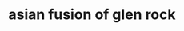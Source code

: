 ---
layout: place
title: "asian fusion of glen rock"
permalink: /new-jersey/glen-rock/asian-fusion-of-glen-rock.html
stateAbbr: NJ
stateName: New Jersey
cityName: Glen Rock
seo:
  name: "asian fusion of glen rock"
  type: Restaurant
  links: null
description: "asian fusion of glen rock serves delicious sushi in Glen Rock, New Jersey. Try fresh Japanese dishes for a great dining experience. "
place_id: ChIJ4fxDNDb7wokR7KPsI9xGWyo
photos:
  - name: >-
      places/ChIJ4fxDNDb7wokR7KPsI9xGWyo/photos/AeeoHcKUrJBj-uiqvqwxzgjB5Uj7H4qwJpsLC4qnJ_3wqr3tA-ZOx8cMYG8DQlDSeaxHLcX1ePPtUbIXeKqvTqclfD8GSZuPFOmoe-O0Fkb0z3_twHgnw8tHaY3yoTwQMddEbEPSyfPKl0dDdU0PClbcf8tv14XBpsjADnRvW0iRs5FgDzwzTrXML6dLZEMlrQC6yWRw62VmA_ovLwc6dXCgtUS2xX6JxDtYT1VNcyYDnKgcVehWTovNgxUF8EpRpbv0M2Ba-bgVP8-cH9pgOGqfRosroLB9p3RwNl6Yf0mKj4P18iymKykKaD7C8n0_x0V8PekLE6POp6MCY8FbvSXZlzC_MwhwMzSXLKowv7q-BcWgPF4qoyUG0EN4ds6ar0_u98s40YHFWaIHP8EdBUv-SsBu0TdKJVhxo0nUszAlAaJUYAo
    widthPx: 1779
    heightPx: 2393
    authorAttributions:
      - displayName: Amanda Barry
        uri: https://maps.google.com/maps/contrib/105630841732895990993
        photoUri: >-
          https://lh3.googleusercontent.com/a-/ALV-UjWeS-iFRKsInkSEsB2OLB1gCg65ZNv569b9KS9q6c7t1mqmCGA=s100-p-k-no-mo
    flagContentUri: >-
      https://www.google.com/local/imagery/report/?cb_client=maps_api_places.places_api&image_key=!1e10!2sCIHM0ogKEICAgIDhoJeBoQE&hl=en-US
    googleMapsUri: >-
      https://www.google.com/maps/place//data=!3m4!1e2!3m2!1sCIHM0ogKEICAgIDhoJeBoQE!2e10!4m2!3m1!1s0x89c2fb363443fce1:0x2a5b46dc23eca3ec
  - name: >-
      places/ChIJ4fxDNDb7wokR7KPsI9xGWyo/photos/AeeoHcI-xyc-EAxOxQgX3eok0DHuMAlukO-0jRNNUEZdcCHgrU2ju4gGyVB_uTWki99wkLPGV_TCz4RCdV4lvfW6MXEB9rvfWIsTO38NSMPVP5fWLWru9YKnFpBh1AnlrnrAgdAc5kAK4qOLAH3vmkSC77_z30w06QmnG0W-WEzkGc7lgfd5wZEWHg8uZHb7FkDXRj4fv4lyFvnfjtc5qAdBXg8VF8g3TXT54SsXnvA-TR36TvQK4ufgA8zr4sTDr5M8tMu9qULhGLi0VXcYHDAXpOnzVmBdLvrkzowj5D4lQ_hF3w
    widthPx: 1284
    heightPx: 1338
    authorAttributions:
      - displayName: asian fusion of glen rock
        uri: https://maps.google.com/maps/contrib/111941657737046402400
        photoUri: >-
          https://lh3.googleusercontent.com/a/ACg8ocKb9ml5B-qjwqEDU62JOeBT79EDAvQOInL_le0VwTuxP7k7MQ=s100-p-k-no-mo
    flagContentUri: >-
      https://www.google.com/local/imagery/report/?cb_client=maps_api_places.places_api&image_key=!1e10!2sAF1QipPCx2Yv-cQgiuMNkkQvnnwj8rMI3R4sfsOBCFS3&hl=en-US
    googleMapsUri: >-
      https://www.google.com/maps/place//data=!3m4!1e2!3m2!1sAF1QipPCx2Yv-cQgiuMNkkQvnnwj8rMI3R4sfsOBCFS3!2e10!4m2!3m1!1s0x89c2fb363443fce1:0x2a5b46dc23eca3ec
  - name: >-
      places/ChIJ4fxDNDb7wokR7KPsI9xGWyo/photos/AeeoHcKaYhS42K59tkCci_88nXa08tp7SkGoNp9k673N5HyW9QN6KmHs1GvnpBxXEEOHaSKJvxzIyP6X7kutM747ovDTYWL00KDhZadK790JRh2I1KCOo2jLX7OOZn60bvxyaQ3A_M36iyTVqQBqPPRkOxZqRLmAjbwkJfg2mJSKUeU7n_AtFnBWkLOg9f-kS2J3MF9q9aelPCCv-Xv-Lipo4_PR0aaXMABGNwEZwUZNykYAXo7AtMecQqdNVWuYwHHYxtuLh7Wl9nfWaH_pv_Q50kM_0EPEMyH1jRdEjJck-NFIuRVBuGK8kbxYKuZHuF89ZqaDyt09XkX1EP_opXeXE0l_X3UnmaNGwavr0S0Hv31Dp6Sme9ETHdbPXlJqS7MscgMQjI9Lx2lOtMNz2NtE4Pp3jHhC35ME7t479spKkdh-1S-J
    widthPx: 3024
    heightPx: 4032
    authorAttributions:
      - displayName: leah dave
        uri: https://maps.google.com/maps/contrib/103826626756725444409
        photoUri: >-
          https://lh3.googleusercontent.com/a-/ALV-UjV7tyUf7XhIwocWUtWnAs_LAXiVKLfFc_WdZxiPNS5JJvHxvlleIA=s100-p-k-no-mo
    flagContentUri: >-
      https://www.google.com/local/imagery/report/?cb_client=maps_api_places.places_api&image_key=!1e10!2sCIHM0ogKEICAgIC24vXl5gE&hl=en-US
    googleMapsUri: >-
      https://www.google.com/maps/place//data=!3m4!1e2!3m2!1sCIHM0ogKEICAgIC24vXl5gE!2e10!4m2!3m1!1s0x89c2fb363443fce1:0x2a5b46dc23eca3ec
  - name: >-
      places/ChIJ4fxDNDb7wokR7KPsI9xGWyo/photos/AeeoHcLcJMksaGASmCZD1PO6_XkvG2Psv8hbXufMMzDqZXlykDkdXAGRLDSAQmUoD7zUyGj31NQJnerk3OJ9LWxO5ITqWFGdtN5Y3k_C1ktPy46HLaitBDjco10hyytcDYMUWE03_83dx4eGReSJBN3LhsA6uQkaXuz1DETeNRqI_0kjJyqGabslPmzI3ymnd3Itt_mAi65fPUDtvDGCfUrzYXCHF4q_HUuSrakedCRaToIZ7JvUQJILsc2B3e97ae5Hj25UIQtIM0J3ZFrlTv_NTCtzr-DOAoNudBBKuVPtSvJ-Q2eROv1lbgp-VX0zhfoK0hXZOc3_bGOwbV23UJaNWFbP0qBgD75ujRBrA7zbZxm19XsOiIhywQxAOywpqOVT0Pp8qefBaFffevwBQgcLm6_gF6wJFhOpdFOSRPES5IjuXA
    widthPx: 3024
    heightPx: 4032
    authorAttributions:
      - displayName: M Asim Qamar (Asim)
        uri: https://maps.google.com/maps/contrib/113503407833388860671
        photoUri: >-
          https://lh3.googleusercontent.com/a-/ALV-UjU-Y3k2-WrNZGuV4KwZBqhxgh1bKRxiTFllGznk0YjoDNDkTzF_=s100-p-k-no-mo
    flagContentUri: >-
      https://www.google.com/local/imagery/report/?cb_client=maps_api_places.places_api&image_key=!1e10!2sCIHM0ogKEICAgICe8aOLNA&hl=en-US
    googleMapsUri: >-
      https://www.google.com/maps/place//data=!3m4!1e2!3m2!1sCIHM0ogKEICAgICe8aOLNA!2e10!4m2!3m1!1s0x89c2fb363443fce1:0x2a5b46dc23eca3ec
  - name: >-
      places/ChIJ4fxDNDb7wokR7KPsI9xGWyo/photos/AeeoHcIGuiy3E-bsVBBetWTS4G2x5hCgOJMb6zckn7xM-ddyixSVX8BHQAQ9x6_QzxnLpNNLnAdc1wbxim-bGx0O30DilmCVuThybIOVG-twESnGOnQez0sZfMPlYBngDk8SlU7yLzdSADrrKV4ZfDAjNMARCITBBUWZHyxP87mhMRhX5JvQbTWZtiN5Nk2B1HEb0NK0VhXlGyfzNw_EI_FcSfs75SftfAH3KpdiVdFek4m98TkTP_Yutc72qNCQAKGXuqFiEZ5fTTUP2ImMWCjQb1AXDZhhrc_LygR51jEm1WJii3KjDSMS4TlanRyBagWg5qJngFkzFUP7lsz6MRNU8mqfZKaofZEUJIdh45NvYgd0dkyKcqa6_iRWQMYHvSiorRxd8SajZObYrEeN-oiprYutNPPjFsOIduBUyh-cm0j76JE
    widthPx: 3024
    heightPx: 4032
    authorAttributions:
      - displayName: Joseph Remuszka
        uri: https://maps.google.com/maps/contrib/109555362520702018151
        photoUri: >-
          https://lh3.googleusercontent.com/a/ACg8ocLZOeU0QZoamnLx9yfsSSs0yKTbuMunDe9L59dH4kLNJh65fg=s100-p-k-no-mo
    flagContentUri: >-
      https://www.google.com/local/imagery/report/?cb_client=maps_api_places.places_api&image_key=!1e10!2sCIHM0ogKEICAgICegJbQwQE&hl=en-US
    googleMapsUri: >-
      https://www.google.com/maps/place//data=!3m4!1e2!3m2!1sCIHM0ogKEICAgICegJbQwQE!2e10!4m2!3m1!1s0x89c2fb363443fce1:0x2a5b46dc23eca3ec
  - name: >-
      places/ChIJ4fxDNDb7wokR7KPsI9xGWyo/photos/AeeoHcKBtvzQk5SM_0i3wCNPQJ-kVwlZ-R1gCy2nc4_9geshW7S8-B8rzNgDNmKL-v7f8kjcaSwUFs0Z9aFm2WicQW0CjdSSK57hAFuVqCdh1xshO1j-oQiZ1s-_Jpi7OzsEbeBrMqjNHImsVXsJVsj4ZLSUsL0CBobGMqiA7AAfLGyHvua92tj7ODAayY2dWD0aRuNxxfFicBXdwa57YOnpULKEBJhBH7pHSkCzNoJsB_VYCbpJu4Jr0LOFXbQSxJPSAzJT2pphNeIJN4w7aYvSfNi3nCLMQF-h_mbhFVy7t25OAMlabhJ7LMek0_cXH9Ol0ZY8P8AAm3MIhWD2-Cz2OcP8pxozQ5CSCqVa2RNy64etjO9A7ToZpcWEgntNmFjNJnqjM3zXvMjkWpEWKvCf9U16VIbvGI1Q97i819H2gOJ7xA
    widthPx: 3000
    heightPx: 4000
    authorAttributions:
      - displayName: Jersey Butterfly
        uri: https://maps.google.com/maps/contrib/115084556486674343163
        photoUri: >-
          https://lh3.googleusercontent.com/a-/ALV-UjXtudNh8y2wt3OaSJGGQG7kkHMIsGbqvQsdlEwnBJEs0H7G2Tqm=s100-p-k-no-mo
    flagContentUri: >-
      https://www.google.com/local/imagery/report/?cb_client=maps_api_places.places_api&image_key=!1e10!2sCIHM0ogKEICAgICx5JyBIA&hl=en-US
    googleMapsUri: >-
      https://www.google.com/maps/place//data=!3m4!1e2!3m2!1sCIHM0ogKEICAgICx5JyBIA!2e10!4m2!3m1!1s0x89c2fb363443fce1:0x2a5b46dc23eca3ec
  - name: >-
      places/ChIJ4fxDNDb7wokR7KPsI9xGWyo/photos/AeeoHcLxcx8aveqSZxrawMKD42rD4RlxZ3sB2m-e4rmRU0dNGqv03yIgS4-PDGufY_idIGX3L5PjCndGDxy8tMtJQdyGzKq3WB7AjGO10fHV8wi3btGpPh0mRikfhxCVorn4EIsKHxmFYG5gzIlhRflvUm4TremFnqbBJEEoUnK24BnYVoFm_vT8McY9KT6maSvjqO0nLZpaa1KQfzOBElvIoHjT3EtBJAaPwBem2zXxLVbvqIg-61PS30QF0h2g4GJM_w5KIJf5dEhjGWzRXHQN9i29f5q89k9rd5UA937j3T_csb0p9fBH1-lfar_W5AZfHC50fBJRge27Bf_y0coZ0hDKRyp5t78Io6qXId8zhekPriSUivA805Oj17l9vWOCVjrpPxdVJyShOcixKrRt3FHVfJODu2KEM1Bzk61ehBI
    widthPx: 4032
    heightPx: 3024
    authorAttributions:
      - displayName: Tyler Albies
        uri: https://maps.google.com/maps/contrib/111525920955994406987
        photoUri: >-
          https://lh3.googleusercontent.com/a-/ALV-UjXR325aRpOayL1Kth5BcERFZQxLSpqtS2Ij8HstHgAOVCxnhufW=s100-p-k-no-mo
    flagContentUri: >-
      https://www.google.com/local/imagery/report/?cb_client=maps_api_places.places_api&image_key=!1e10!2sCIHM0ogKEICAgIDusIiROg&hl=en-US
    googleMapsUri: >-
      https://www.google.com/maps/place//data=!3m4!1e2!3m2!1sCIHM0ogKEICAgIDusIiROg!2e10!4m2!3m1!1s0x89c2fb363443fce1:0x2a5b46dc23eca3ec
  - name: >-
      places/ChIJ4fxDNDb7wokR7KPsI9xGWyo/photos/AeeoHcLr5_TVACo9urgZwEdrVeWA6GXlvdIziw8g7SNQ-gY-I0VUimfl8IgJSlyypvoSROcexrmLhKjcN1avpYX_g87RG_e2x9p7aoIMasw5NzqDLI6MB_Jrfo9YEEZc_X-CqSajqDvUDIA766jTTOwKujKetKr8yVLPqn6zCMcrkt9ujQ-SKIamy8qUUl7KcmRRw57WoZlqoqojQKQZlkVYKAtcpJg2GlWkC0Lcv_E-m5xm2jhuJqK7iYF1qo9MnIsraq9olBb0949JUHxAK3sayQnIIKJfXyPQUC1Z_qwjEfLB67a8DJu9Eh14vlaNi3EbeUPrFgTUDDJ-ysDqEstCSa-c1ejsCuqD8WyzoUvrAblzwd3pm_UldUCQugusY4vkvIL_p0ZPgc-vmnZ3csoRujC5pooZMqfDzbSIjl8wIV5lpVXg
    widthPx: 3024
    heightPx: 4032
    authorAttributions:
      - displayName: M Asim Qamar (Asim)
        uri: https://maps.google.com/maps/contrib/113503407833388860671
        photoUri: >-
          https://lh3.googleusercontent.com/a-/ALV-UjU-Y3k2-WrNZGuV4KwZBqhxgh1bKRxiTFllGznk0YjoDNDkTzF_=s100-p-k-no-mo
    flagContentUri: >-
      https://www.google.com/local/imagery/report/?cb_client=maps_api_places.places_api&image_key=!1e10!2sCIHM0ogKEICAgICe8aOL9AE&hl=en-US
    googleMapsUri: >-
      https://www.google.com/maps/place//data=!3m4!1e2!3m2!1sCIHM0ogKEICAgICe8aOL9AE!2e10!4m2!3m1!1s0x89c2fb363443fce1:0x2a5b46dc23eca3ec
  - name: >-
      places/ChIJ4fxDNDb7wokR7KPsI9xGWyo/photos/AeeoHcIcsiWHUsfmEVgxu-I59sY-1nELdmJgaqwFJ_XD1t6Bp2Whw-kNFqvZ9ESvKSgw4nrM77RgsuntVRmuiW8HqlCVe8NUxkbJxW2H_zSXsMks6UNF8lxzlhVdoYa_uq8AOUeyc18t7q9eMcHphYtleAVKQofRMhJjcV5PMsQLvf6W6p6xSj7dKViX3_5mghaETdE-8LjkBoZVWt6B6qvejyUyqL87LlP_A1gOMpD8CjEDWFRo1s3OzxNUPJv3itHS1xdeJuqgaHKrNVScR7H8lTPPplCb80GI9c7I_unaguY3g5T6hYV8ocXw7HFxskeNmPvx-AlM0MCfEJH5l-YsoeAEbfXD9o22FnLv4EpLcx3_J2iGsaMaBBTG242Y3TLfcb3b9NB5EjsqLKS4P-_d3mPtlE5233W1Tq7osSBSe5jImw
    widthPx: 3024
    heightPx: 4032
    authorAttributions:
      - displayName: leah dave
        uri: https://maps.google.com/maps/contrib/103826626756725444409
        photoUri: >-
          https://lh3.googleusercontent.com/a-/ALV-UjV7tyUf7XhIwocWUtWnAs_LAXiVKLfFc_WdZxiPNS5JJvHxvlleIA=s100-p-k-no-mo
    flagContentUri: >-
      https://www.google.com/local/imagery/report/?cb_client=maps_api_places.places_api&image_key=!1e10!2sCIHM0ogKEICAgICW6a3fCg&hl=en-US
    googleMapsUri: >-
      https://www.google.com/maps/place//data=!3m4!1e2!3m2!1sCIHM0ogKEICAgICW6a3fCg!2e10!4m2!3m1!1s0x89c2fb363443fce1:0x2a5b46dc23eca3ec
  - name: >-
      places/ChIJ4fxDNDb7wokR7KPsI9xGWyo/photos/AeeoHcKjUtLiLIQY-T9ur_UOdRmXKdKZLFYOCbPOKjBz-1gx5lyCRjhQmCroJ7k4zbG8K3MfsRdjpx-rnlCa9w4s60tCsxPQ2DZ7iVfs21UZQ952Rbpr9O3QUZDp-KPUOUr7m41oJ-WynfW7JnqRmPbHKYyz0-WfokCGX7OxBYHKfaPkOuIRnBtX4rgK9Mhd8iJ3tCwQAqlw89uVrjdNa9XF0ZgGxaDIMNolMgq3aBo-bv9UfvIPghdXPMK2DMHrrXY5Hz7I-fBZm86uzB4RO2v92Iv7Uu1UCfH9a6hgPTWEJsa3LHfsaatat-aqeQK13yMtaAzcDIAsoOnH9S-vpHlmP3p0Wf_jg_dZENh-qNA0l1ur-dKv8kP9QvY7R03nUmtaYYmdQZiVRFbdopef8z8SjT4BmOPP-6DD8y90aTFTr5W22Q
    widthPx: 3024
    heightPx: 4032
    authorAttributions:
      - displayName: Joseph Remuszka
        uri: https://maps.google.com/maps/contrib/109555362520702018151
        photoUri: >-
          https://lh3.googleusercontent.com/a/ACg8ocLZOeU0QZoamnLx9yfsSSs0yKTbuMunDe9L59dH4kLNJh65fg=s100-p-k-no-mo
    flagContentUri: >-
      https://www.google.com/local/imagery/report/?cb_client=maps_api_places.places_api&image_key=!1e10!2sCIHM0ogKEICAgICegJbQIQ&hl=en-US
    googleMapsUri: >-
      https://www.google.com/maps/place//data=!3m4!1e2!3m2!1sCIHM0ogKEICAgICegJbQIQ!2e10!4m2!3m1!1s0x89c2fb363443fce1:0x2a5b46dc23eca3ec
address: 914 Prospect St, Glen Rock, NJ 07452, USA
street: 914 Prospect St
city: Glen Rock
state: NJ
zip: '07452'
country: USA
neighborhood: null
latitude: '40.952025'
longitude: '-74.108064'
accessibility_options:
  wheelchairAccessibleParking: true
  wheelchairAccessibleEntrance: true
  wheelchairAccessibleRestroom: true
  wheelchairAccessibleSeating: true
business_status: OPERATIONAL
name: asian fusion of glen rock
google_maps_links:
  directionsUri: >-
    https://www.google.com/maps/dir//''/data=!4m7!4m6!1m1!4e2!1m2!1m1!1s0x89c2fb363443fce1:0x2a5b46dc23eca3ec!3e0
  placeUri: https://maps.google.com/?cid=3052111083783103468
  writeAReviewUri: >-
    https://www.google.com/maps/place//data=!4m3!3m2!1s0x89c2fb363443fce1:0x2a5b46dc23eca3ec!12e1
  reviewsUri: >-
    https://www.google.com/maps/place//data=!4m4!3m3!1s0x89c2fb363443fce1:0x2a5b46dc23eca3ec!9m1!1b1
  photosUri: >-
    https://www.google.com/maps/place//data=!4m3!3m2!1s0x89c2fb363443fce1:0x2a5b46dc23eca3ec!10e5
primary_type: Sushi Restaurant
opening_hours:
  regular: null
  current: null
secondary_opening_hours:
  regular:
    weekdayDescriptions: null
    type: null
  current:
    weekdayDescriptions: null
    type: null
phone: null
price_level: null
price_range: null
rating: null
rating_count: 0
website: null
reviews: null
parking_options: null
payment_options: null
allow_dogs: null
curbside_pickup: null
delivery: null
dine_in: null
good_for_children: null
good_for_groups: null
good_for_sports: null
live_music: null
menu_for_children: null
outdoor_seating: null
reservable: null
restroom: null
serves_beer: null
serves_breakfast: null
serves_brunch: null
serves_cocktails: null
serves_coffee: null
serves_dinner: null
serves_dessert: null
serves_lunch: null
serves_vegetarian_food: null
serves_wine: null
takeout: null
update_category: essentials
summary: null

---